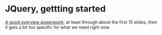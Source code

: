 # JQuery, gettting started

[A good overview powerpoint](https://www.slideshare.net/hafeez1216/html-dom-j-query), at least through about the first 15 slides, then it gets a bit too specific for what we need right now.
